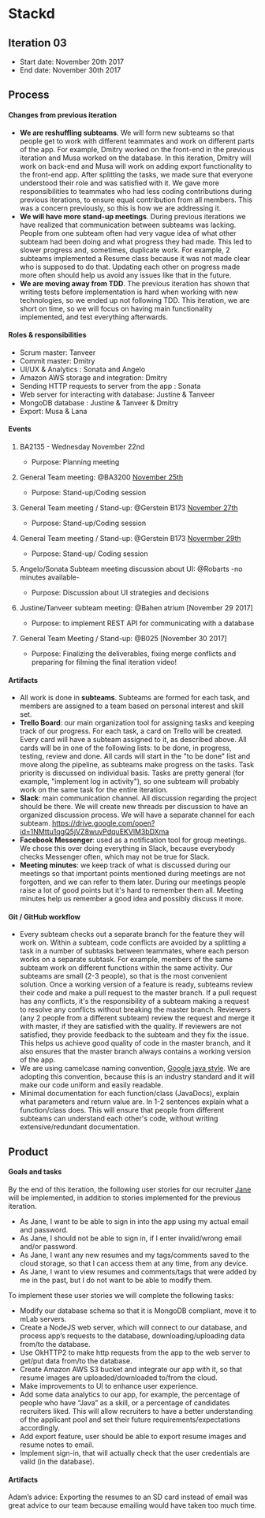 # Stackd


## Iteration 03

 * Start date: November 20th 2017
 * End date: November 30th 2017

## Process



#### Changes from previous iteration

* **We are reshuffling subteams**. We will form new subteams so that people get to work with different teammates and work on different parts of the app. For example, Dmitry worked on the front-end in the previous iteration and Musa worked on the database. In this iteration, Dmitry will work on back-end and Musa will work on adding export functionality to the front-end app. After splitting the tasks, we made sure that everyone understood their role and was satisfied with it. We gave more responsibilities to teammates who had less coding contributions during previous iterations, to ensure equal contribution from all members. This was a concern previously, so this is how we are addressing it.
* **We will have more stand-up meetings**. During previous iterations we have realized that communication between subteams was lacking. People from one subteam often had very vague idea of what other subteam had been doing and what progress they had made. This led to slower progress and, sometimes, duplicate work. For example, 2 subteams implemented a Resume class because it was not made clear who is supposed to do that. Updating each other on progress made more often should help us avoid any issues like that in the future. 
* **We are moving away from TDD**. The previous iteration has shown that writing tests before implementation is hard when working with new technologies, so we ended up not following TDD. This iteration, we are short on time, so we will focus on having main functionality implemented, and test everything afterwards.



#### Roles & responsibilities

* Scrum master: Tanveer
* Commit master: Dmitry
* UI/UX & Analytics : Sonata and Angelo
* Amazon AWS storage and integration: Dmitry
* Sending HTTP requests to server from the app : Sonata
* Web server for interacting with database: Justine & Tanveer
* MongoDB database : Justine & Tanveer & Dmitry 
* Export: Musa & Lana

#### Events

1. BA2135 - Wednesday November 22nd
	* Purpose: Planning meeting

2. General Team meeting: @BA3200 [November 25th](https://docs.google.com/document/d/1zpxJw_5Rh-sNkZpV7aS_lyUibgVlktk2ZC9Gcx4qyIg/edit?usp=sharing )
	* Purpose:  Stand-up/Coding session

3. General Team meeting / Stand-up: @Gerstein B173 [November 27th](https://docs.google.com/document/d/14_ZQn6WCaMMmkcbTuD5rE31I18zguMaSwHoEtZNN8T4/edit?usp=sharing )
	* Purpose:  Stand-up/Coding session

4. General Team meeting / Stand-up: @Gerstein B173 [Novermber 29th](https://docs.google.com/document/d/16ivgaXq7y4pi2HUKoes_8DG6c-tEmA2QIIeJ5avPO2A/edit?usp=sharing )
	* Purpose:  Stand-up/ Coding session

5. Angelo/Sonata Subteam meeting discussion about UI: @Robarts -no minutes available-
	* Purpose:  Discussion about UI strategies and decisions 

6. Justine/Tanveer subteam meeting: @Bahen atrium [November 29 2017]
	* Purpose: to implement REST API for communicating with a database

7. General Team Meeting / Stand-up: @B025 [November 30 2017] 
	* Purpose: Finalizing the deliverables, fixing merge conflicts and preparing for filming the final iteration video! 


#### Artifacts

* All work is done in **subteams**. Subteams are formed for each task, and members are assigned to a team based on personal interest and skill set.
* **Trello Board**: our main organization tool for assigning tasks and keeping track of our progress. For each task, a card on Trello will be created. Every card will have a subteam assigned to it, as described above. All cards will be in one of the following lists: to be done, in progress, testing, review and done. All cards will start in the "to be done" list and move along the pipeline, as subteams make progress on the tasks. Task priority is discussed on individual basis. Tasks are pretty general (for example, "implement log in activity"), so one subteam will probably work on the same task for the entire iteration.
* **Slack**: main communication channel. All discussion regarding the project should be there. We will create new threads per discussion to have an organized discussion process. We will have a separate channel for each subteam. 
https://drive.google.com/open?id=1NMttu1qgQ5jVZ8wuvPdquEKVlM3bDXma
* **Facebook Messenger**: used as a notification tool for group meetings. We chose this over doing everything in Slack, because everybody checks Messenger often, which may not be true for Slack. 
* **Meeting minutes**: we keep track of what is discussed during our meetings so that important points mentioned during meetings are not forgotten, and we can refer to them later. During our meetings people raise a lot of good points but it's hard to remember them all. Meeting minutes help us remember a good idea and possibly discuss it more.

#### Git / GitHub workflow


* Every subteam checks out a separate branch for the feature they will work on. Within a subteam, code conflicts are avoided by a splitting a task in a number of subtasks between teammates, where each person works on a separate subtask. For example, members of the same subteam work on different functions within the same activity. Our subteams are small (2-3 people), so that is the most convenient solution. Once a working version of a feature is ready, subteams review their code and make a pull request to the master branch. If a pull request has any conflicts, it's the responsibility of a subteam making a request to resolve any conflicts without breaking the master branch. Reviewers (any 2 people from a different subteam) review the request and merge it with master, if they are satisfied with the quality. If reviewers are not satisfied, they provide feedback to the subteam and they fix the issue. This helps us achieve good quality of code in the master branch, and it also ensures that the master branch always contains a working version of the app.
* We are using camelcase naming convention, [Google java style](https://google.github.io/styleguide/javaguide.html). We are adopting this convention, because this is an industry standard and it will make our code uniform and easily readable.
* Minimal documentation for each function/class (JavaDocs), explain what parameters and return value are. In 1-2 sentences explain what a function/class does. This will ensure that people from different subteams can understand each other's code, without writing extensive/redundant documentation.


## Product

#### Goals and tasks

By the end of this iteration, the following user stories for our recruiter [Jane](https://app.xtensio.com/folio/ndwhpubh) will be implemented, in addition to stories implemented for the previous iteration. 
* As Jane, I want to be able to sign in into the app using my actual email and password.
* As Jane, I should not be able to sign in, if I enter invalid/wrong email and/or password.
* As Jane, I want any new resumes and my tags/comments saved to the cloud storage, so that I can access them at any time, from any device.
* As Jane, I want to view resumes and comments/tags that were added by me in the past, but I do not want to be able to modify them.

To implement these user stories we will complete the following tasks:

* Modify our database schema so that it is MongoDB compliant, move it to mLab servers.
* Create a NodeJS web server, which will connect to our database, and process app’s requests to the database, downloading/uploading data from/to the database.
* Use OkHTTP2 to make http requests from the app to the web server to get/put data from/to the database.
* Create Amazon AWS S3 bucket and integrate our app with it, so that resume images are uploaded/downloaded to/from the cloud.
* Make improvements to UI to enhance user experience. 
* Add some data analytics to our app, for example, the percentage of people who have “Java” as a skill, or a percentage of candidates recruiters liked. This will allow recruiters to have a better understanding of the applicant pool and set their future requirements/expectations accordingly.
* Add export feature, user should be able to export resume images and resume notes to email. 
* Implement sign-in, that will actually check that the user credentials are valid (in the database).


#### Artifacts
Adam’s advice: 
	Exporting the resumes to an SD card instead of email was great advice to our team because emailing would have taken too much time. 



